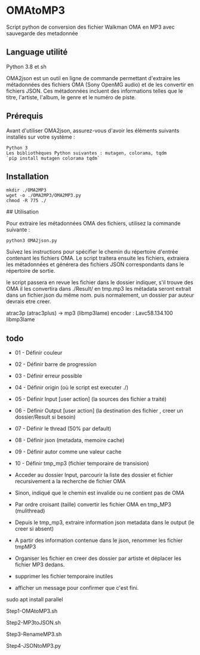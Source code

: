 # OMAtoMP3
Script python de conversion des fichier Walkman OMA en MP3 avec sauvegarde des metadonnée

## Language utilité
Python 3.8 et sh

OMA2json est un outil en ligne de commande permettant d'extraire les métadonnées des fichiers OMA (Sony OpenMG audio) et de les convertir en fichiers JSON. Ces métadonnées incluent des informations telles que le titre, l'artiste, l'album, le genre et le numéro de piste.

## Prérequis

Avant d'utiliser OMA2json, assurez-vous d'avoir les éléments suivants installés sur votre système :

	Python 3
	Les bibliothèques Python suivantes : mutagen, colorama, tqdm
	`pip install mutagen colorama tqdm`

## Installation

```properties
mkdir ./OMA2MP3
wget -o ./OMA2MP3/OMA2MP3.py
chmod -R 775 ./ 
```
## Utilisation

Pour extraire les métadonnées OMA des fichiers, utilisez la commande suivante :

`python3 OMA2json.py`

Suivez les instructions pour spécifier le chemin du répertoire d'entrée contenant les fichiers OMA. 
Le script traitera ensuite les fichiers, extraiera les métadonnées et générera des fichiers JSON correspondants dans le répertoire de sortie.

le script passera en revue les fichier dans le dossier indiquer, s'il trouve des OMA
il les convertira dans ./Result/ en tmp.mp3
les métadata seront extrait dans un fichier.json du même nom.
puis 
normalement, un dossier par auteur devrais etre creer.

atrac3p (atrac3plus) -> mp3 (libmp3lame)
encoder         : Lavc58.134.100 libmp3lame

## todo
- 01 - Définir couleur
- 02 - Définir barre de progression
- 03 - Définir erreur possible
- 04 - Définir origin (où le script est executer ./)
- 05 - Définir Input [user action] (la sources des fichier a traité)
- 06 - Définir Output [user action] (la destination des fichier , creer un dossier/Result si besoin)
- 07 - Définir le thread (50% par default)
- 08 - Définir json (metadata, memoire cache)
- 09 - Définir autor comme une valeur cache 
- 10 - Définir tmp_mp3 (fichier temporaire de transision)

- Acceder au dossier Input, parcourir la liste des dossier et fichier recursivement a la recherche de fichier OMA
- Sinon, indiqué que le chemin est invalide ou ne contient pas de OMA
- Par ordre croisant (taille) convertir les fichier OMA en tmp_MP3 (mulithread)

- Depuis le tmp_mp3, extraire information json metadata dans le output (le creer si absent)

- A partir des information contenue dans le json, renommer les fichier tmpMP3

- Organiser les fichier en creer des dossier par artiste et déplacer les fichier MP3 dedans.
- supprimer les fichier temporaire inutiles
- afficher un message pour confirmer que c'est fini.

sudo apt install parallel

Step1-OMAtoMP3.sh

Step2-MP3toJSON.sh

Step3-RenameMP3.sh

Step4-JSONtoMP3.py





